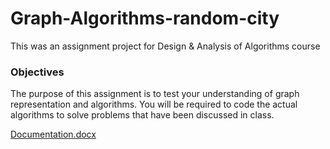 # Graph-Algorithms-random-city
This was an assignment project for Design & Analysis of Algorithms course</br>

### Objectives</br>
The purpose of this assignment is to test your understanding of graph representation and algorithms. You will be required to code the actual algorithms to solve problems that have been discussed in class.

[Documentation.docx](https://github.com/ssakinah/Graph-Algorithms-random-city/files/7739562/Documentation.docx)
